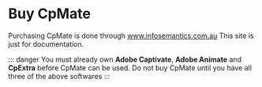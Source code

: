 # Buy CpMate
Purchasing CpMate is done through www.infosemantics.com.au
This site is just for documentation.

::: danger
You must already own **Adobe Captivate**, **Adobe Animate** and **CpExtra** before CpMate can be used.
Do not buy CpMate until you have all three of the above softwares
:::
